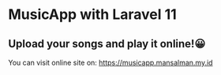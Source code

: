 # MusicApp with Laravel 11
## Upload your songs and play it online!😀

You can visit online site on: https://musicapp.mansalman.my.id
